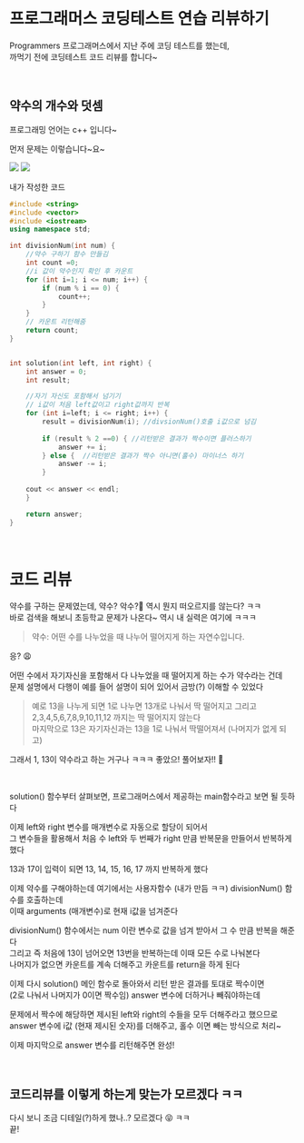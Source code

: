 # 프로그래머스 코딩테스트 연습 리뷰하기
Programmers 프로그래머스에서 지난 주에 코딩 테스트를 했는데,   
까먹기 전에 코딩테스트 코드 리뷰를 합니다~

<br/>

## 약수의 개수와 덧셈 
프로그래밍 언어는 c++ 입니다~

먼저 문제는 이렇습니다~요~

<img src=0>
<img src=1>
<br/>


내가 작성한 코드
```cpp
#include <string>
#include <vector>
#include <iostream>
using namespace std;

int divisionNum(int num) {
    //약수 구하기 함수 만들김
    int count =0;
    //i 값이 약수인지 확인 후 카운트 
    for (int i=1; i <= num; i++) {
        if (num % i == 0) {
            count++;
        }
    }    
    // 카운트 리턴해줌
    return count;
}


int solution(int left, int right) {
    int answer = 0;
    int result;

    //자기 자신도 포함해서 넘기기
    // i값이 처음 left값이고 right값까지 반복
    for (int i=left; i <= right; i++) {
        result = divisionNum(i); //divsionNum()호출 i값으로 넘김
       
        if (result % 2 ==0) { //리턴받은 결과가 짝수이면 플러스하기
            answer += i;
        } else {  //리턴받은 결과가 짝수 아니면(홀수) 마이너스 하기
            answer -= i; 
        }
    
    cout << answer << endl;
    }

    return answer;
}
```

<br/>

# 코드 리뷰
약수를 구하는 문제였는데, 약수? 악수?🤝 역시 뭔지 떠오르지를 않는다? ㅋㅋ  
바로 검색을 해보니 초등학교 문제가 나온다~
역시 내 실력은 여기에 ㅋㅋㅋ

> 약수: 어떤 수를 나누었을 때 나누어 떨어지게 하는 자연수입니다.

응? 😩  

어떤 수에서 자기자신을 포함해서 다 나누었을 때 떨어지게 하는 수가 약수라는 건데  
문제 설명에서 다행이 예를 들어 설명이 되어 있어서 금방(?) 이해할 수 있었다  

> 예로 13을 나누게 되면 1로 나누면 13개로 나눠서 딱 떨어지고 그리고 2,3,4,5,6,7,8,9,10,11,12 까지는 딱 떨어지지 않는다    
마지막으로 13은 자기자신과는 13을 1로 나눠서 딱떨어져서 (나머지가 없게 되고)  

그래서 1, 13이 약수라고 하는 거구나 ㅋㅋㅋ 좋았으! 풀어보자!! 😬

<br/>

solution() 함수부터 살펴보면, 프로그래머스에서 제공하는 main함수라고 보면 될 듯하다

이제 left와 right 변수를 매개변수로 자동으로 할당이 되어서   
그 변수들을 활용해서 처음 수 left와 두 번째가 right 만큼 반복문을 만들어서 반복하게 했다

13과 17이 입력이 되면 13, 14, 15, 16, 17 까지 반복하게 했다

이제 약수를 구해야하는데 여기에서는 사용자함수 (내가 만듬 ㅋㅋ) divisionNum() 함수를 호출하는데  
이때 arguments (매개변수)로 현재 i값을 넘겨준다

divisionNum() 함수에서는 num 이란 변수로 값을 넘겨 받아서 그 수 만큼 반복을 해준다  
그리고 즉 처음에 13이 넘어오면 13번을 반복하는데 이때 모든 수로 나눠본다   
나머지가 없으면 카운트를 계속 더해주고 카운트를 return을 하게 된다  

이제 다시 solution() 메인 함수로 돌아와서 리턴 받은 결과를 토대로 짝수이면   
(2로 나눠서 나머지가 0이면 짝수임) answer 변수에 더하거나 빼줘야하는데

문제에서 짝수에 해당하면 제시된 left와 right의 수들을 모두 더해주라고 했으므로   
answer 변수에 i값 (현재 제시된 숫자)를 더해주고, 홀수 이면 빼는 방식으로 처리~

이제 마지막으로 answer 변수를 리턴해주면 완성!

<br/>

## 코드리뷰를 이렇게 하는게 맞는가 모르겠다 ㅋㅋ
다시 보니 조금 디테일(?)하게 했나..? 모르겠다 😝  ㅋㅋ  
끝!

